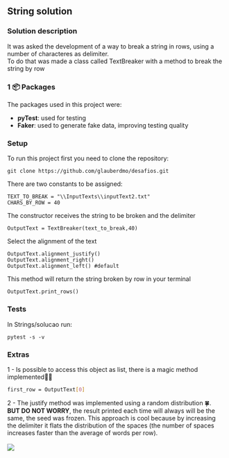 ## String solution

### Solution description
It was asked the development of a way to break a string in rows, using a number of characteres as delimiter.</br>
To do that was made a class called TextBreaker with a method to break the string by row

### 1 📦 Packages<a id="Packages"></a>
The packages used in this project were:
- **pyTest**: used for testing 
- **Faker**: used to generate fake data, improving testing quality

### Setup
To run this project first you need to clone the repository:
```
git clone https://github.com/glauberdmo/desafios.git   
```
There are two constants to be assigned:
```
TEXT_TO_BREAK = "\\InputTexts\\inputText2.txt"
CHARS_BY_ROW = 40   
```

The constructor receives the string to be broken and the delimiter
```
OutputText = TextBreaker(text_to_break,40)    
```

Select the alignment of the text
```
OutputText.alignment_justify() 
OutputText.alignment_right()
OutputText.alignment_left() #default
```   

This method will return the string broken by row in your terminal
```
OutputText.print_rows()
```
### Tests
In Strings/solucao run:
```
pytest -s -v
```

### Extras

1 - Is possible to access this object as list, there is a magic method implemented🧙‍♂️

```Bash
first_row = OutputText[0]
```

2 - The justify method was implemented using a random distribution 🍀.</br>
<b>BUT DO NOT WORRY</b>, the result printed each time will always will be the same, the seed was frozen.
 This approach is cool because by increasing the delimiter it flats the distribution of the spaces (the number of spaces increases faster than the average of words per row).</br></br>
![](https://memegenerator.net/img/instances/50042869.jpg)